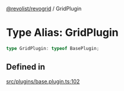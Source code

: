 [@revolist/revogrid](README.md) / GridPlugin

# Type Alias: GridPlugin

```ts
type GridPlugin: typeof BasePlugin;
```

## Defined in

[src/plugins/base.plugin.ts:102](https://github.com/revolist/revogrid/blob/e3c4d102f429c82d34023490b300d210ef8d9573/src/plugins/base.plugin.ts#L102)

